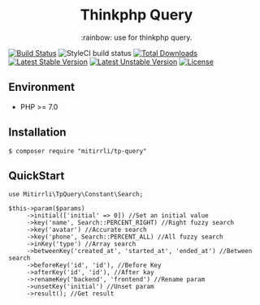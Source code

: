 <h1 align="center"> Thinkphp Query </h1>
<p align="center">:rainbow: use for thinkphp query.</p>

[![Build Status](https://travis-ci.org/Mitirrli/query.svg?branch=master)](https://travis-ci.org/Mitirrli/query)
![StyleCI build status](https://github.styleci.io/repos/209699257/shield) 
[![Total Downloads](https://poser.pugx.org/mitirrli/tp-query/downloads)](https://packagist.org/packages/mitirrli/tp-query)
[![Latest Stable Version](https://poser.pugx.org/mitirrli/tp-query/v/stable)](https://packagist.org/packages/mitirrli/tp-query)
[![Latest Unstable Version](https://poser.pugx.org/mitirrli/tp-query/v/unstable)](https://packagist.org/packages/mitirrli/tp-query)
<a href="https://packagist.org/packages/mitirrli/tp-query"><img src="https://poser.pugx.org/mitirrli/tp-query/license" alt="License"></a>

## Environment

- PHP >= 7.0

## Installation

```shell
$ composer require "mitirrli/tp-query"
```

## QuickStart
```
use Mitirrli\TpQuery\Constant\Search;

$this->param($params)
     ->initial(['initial' => 0]) //Set an initial value
     ->key('name', Search::PERCENT_RIGHT) //Right fuzzy search
     ->key('avatar') //Accurate search
     ->key('phone', Search::PERCENT_ALL) //All fuzzy search
     ->inKey('type') //Array search
     ->betweenKey('created_at', 'started_at', 'ended_at') //Between search
     ->beforeKey('id', 'id'), //Before Key
     ->afterKey('id', 'id'), //After kay
     ->renameKey('backend', 'frontend') //Rename param
     ->unsetKey('initial') //Unset param
     ->result(); //Get result
```  
  
